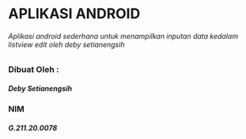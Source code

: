 # APLIKASI ANDROID
###### Aplikasi android sederhana untuk menampilkan inputan data kedalam listview edit oleh deby setianengsih

### Dibuat Oleh :
##### Deby Setianengsih
### NIM
##### G.211.20.0078